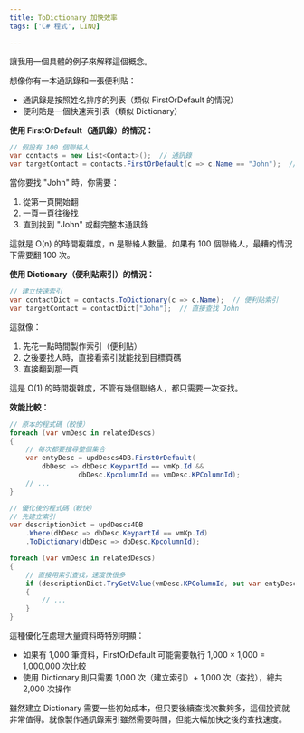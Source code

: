 ```yaml
---
title: ToDictionary 加快效率
tags: ['C# 程式', LINQ]

---
```


讓我用一個具體的例子來解釋這個概念。

想像你有一本通訊錄和一張便利貼：
- 通訊錄是按照姓名排序的列表（類似 FirstOrDefault 的情況）
- 便利貼是一個快速索引表（類似 Dictionary）

**使用 FirstOrDefault（通訊錄）的情況：**
```csharp
// 假設有 100 個聯絡人
var contacts = new List<Contact>();  // 通訊錄
var targetContact = contacts.FirstOrDefault(c => c.Name == "John");  // 找 John
```
當你要找 "John" 時，你需要：
1. 從第一頁開始翻
2. 一頁一頁往後找
3. 直到找到 "John" 或翻完整本通訊錄

這就是 O(n) 的時間複雜度，n 是聯絡人數量。如果有 100 個聯絡人，最糟的情況下需要翻 100 次。

**使用 Dictionary（便利貼索引）的情況：**
```csharp
// 建立快速索引
var contactDict = contacts.ToDictionary(c => c.Name);  // 便利貼索引
var targetContact = contactDict["John"];  // 直接查找 John
```
這就像：
1. 先花一點時間製作索引（便利貼）
2. 之後要找人時，直接看索引就能找到目標頁碼
3. 直接翻到那一頁

這是 O(1) 的時間複雜度，不管有幾個聯絡人，都只需要一次查找。

**效能比較：**
```csharp
// 原本的程式碼（較慢）
foreach (var vmDesc in relatedDescs)
{
    // 每次都要搜尋整個集合
    var entyDesc = updDescs4DB.FirstOrDefault(
        dbDesc => dbDesc.KeypartId == vmKp.Id && 
                 dbDesc.KpcolumnId == vmDesc.KPColumnId);
    // ...
}

// 優化後的程式碼（較快）
// 先建立索引
var descriptionDict = updDescs4DB
    .Where(dbDesc => dbDesc.KeypartId == vmKp.Id)
    .ToDictionary(dbDesc => dbDesc.KpcolumnId);

foreach (var vmDesc in relatedDescs)
{
    // 直接用索引查找，速度快很多
    if (descriptionDict.TryGetValue(vmDesc.KPColumnId, out var entyDesc))
    {
        // ...
    }
}
```

這種優化在處理大量資料時特別明顯：
- 如果有 1,000 筆資料，FirstOrDefault 可能需要執行 1,000 × 1,000 = 1,000,000 次比較
- 使用 Dictionary 則只需要 1,000 次（建立索引）+ 1,000 次（查找），總共 2,000 次操作

雖然建立 Dictionary 需要一些初始成本，但只要後續查找次數夠多，這個投資就非常值得。就像製作通訊錄索引雖然需要時間，但能大幅加快之後的查找速度。